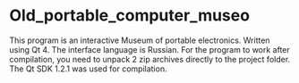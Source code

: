 # Old_portable_computer_museo
This program is an interactive Museum of portable electronics. Written using Qt 4. The interface language is Russian.
For the program to work after compilation, you need to unpack 2 zip archives directly to the project folder.
The Qt SDK 1.2.1 was used for compilation.
